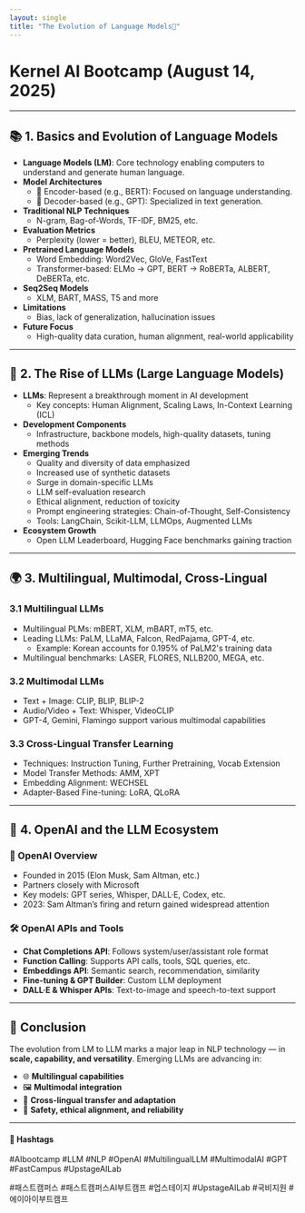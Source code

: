 ```yaml
---
layout: single
title: "The Evolution of Language Models🌱"
---
```


# Kernel AI Bootcamp (August 14, 2025)

---

## 📚 1. Basics and Evolution of Language Models

- **Language Models (LM)**: Core technology enabling computers to understand and generate human language.
- **Model Architectures**
  - 🔹 Encoder-based (e.g., BERT): Focused on language understanding.
  - 🔹 Decoder-based (e.g., GPT): Specialized in text generation.
- **Traditional NLP Techniques**
  - N-gram, Bag-of-Words, TF-IDF, BM25, etc.
- **Evaluation Metrics**
  - Perplexity (lower = better), BLEU, METEOR, etc.
- **Pretrained Language Models**
  - Word Embedding: Word2Vec, GloVe, FastText
  - Transformer-based: ELMo → GPT, BERT → RoBERTa, ALBERT, DeBERTa, etc.
- **Seq2Seq Models**
  - XLM, BART, MASS, T5 and more
- **Limitations**
  - Bias, lack of generalization, hallucination issues
- **Future Focus**
  - High-quality data curation, human alignment, real-world applicability

---

## 🚀 2. The Rise of LLMs (Large Language Models)

- **LLMs**: Represent a breakthrough moment in AI development
  - Key concepts: Human Alignment, Scaling Laws, In-Context Learning (ICL)
- **Development Components**
  - Infrastructure, backbone models, high-quality datasets, tuning methods
- **Emerging Trends**
  - Quality and diversity of data emphasized
  - Increased use of synthetic datasets
  - Surge in domain-specific LLMs
  - LLM self-evaluation research
  - Ethical alignment, reduction of toxicity
  - Prompt engineering strategies: Chain-of-Thought, Self-Consistency
  - Tools: LangChain, Scikit-LLM, LLMOps, Augmented LLMs
- **Ecosystem Growth**
  - Open LLM Leaderboard, Hugging Face benchmarks gaining traction

---

## 🌍 3. Multilingual, Multimodal, Cross-Lingual

### 3.1 Multilingual LLMs

- Multilingual PLMs: mBERT, XLM, mBART, mT5, etc.
- Leading LLMs: PaLM, LLaMA, Falcon, RedPajama, GPT-4, etc.
  - Example: Korean accounts for 0.195% of PaLM2's training data
- Multilingual benchmarks: LASER, FLORES, NLLB200, MEGA, etc.

### 3.2 Multimodal LLMs

- Text + Image: CLIP, BLIP, BLIP-2
- Audio/Video + Text: Whisper, VideoCLIP
- GPT-4, Gemini, Flamingo support various multimodal capabilities

### 3.3 Cross-Lingual Transfer Learning

- Techniques: Instruction Tuning, Further Pretraining, Vocab Extension
- Model Transfer Methods: AMM, XPT
- Embedding Alignment: WECHSEL
- Adapter-Based Fine-tuning: LoRA, QLoRA

---

## 🧠 4. OpenAI and the LLM Ecosystem

### 🏢 OpenAI Overview

- Founded in 2015 (Elon Musk, Sam Altman, etc.)
- Partners closely with Microsoft
- Key models: GPT series, Whisper, DALL·E, Codex, etc.
- 2023: Sam Altman’s firing and return gained widespread attention

### 🛠️ OpenAI APIs and Tools

- **Chat Completions API**: Follows system/user/assistant role format
- **Function Calling**: Supports API calls, tools, SQL queries, etc.
- **Embeddings API**: Semantic search, recommendation, similarity
- **Fine-tuning & GPT Builder**: Custom LLM deployment
- **DALL·E & Whisper APIs**: Text-to-image and speech-to-text support

---

## 🧾 Conclusion

The evolution from LM to LLM marks a major leap in NLP technology — in **scale, capability, and versatility**. Emerging LLMs are advancing in:

- 🌐 **Multilingual capabilities**
- 🖼 **Multimodal integration**
- 🔁 **Cross-lingual transfer and adaptation**
- 🔐 **Safety, ethical alignment, and reliability**

---

#### 🔖 Hashtags  
#AIbootcamp #LLM #NLP #OpenAI #MultilingualLLM #MultimodalAI #GPT #FastCampus #UpstageAILab

#패스트캠퍼스 #패스트캠퍼스AI부트캠프 #업스테이지 #UpstageAILab  #국비지원 #에이아이부트캠프

